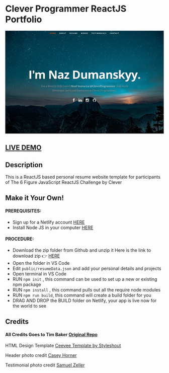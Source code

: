 # Clever Programmer ReactJS Portfolio     

![ReactJS Resume Website Template](resume-screenshot-naz.png?raw=true "ReactJS Resume Website Template")

## <a href="https://vigorous-hugle-2928a1.netlify.app" target="_blank">LIVE DEMO</a>

## Description
This is a ReactJS based personal resume website template for participants of The 6 Figure JavaScript ReactJS Challenge by Clever 

## Make it Your Own!
#### PREREQUISITES:
- Sign up for a Netlify account <a href='https://www.netlify.com'>HERE</a>
- Install Node JS in your computer <a href='https://nodejs.org/en/'>HERE</a>
#### PROCEDURE:
- Download the zip folder from Github and unzip it
Here is the link to download zip 👉
<a href='https://github.com/CleverProgrammers/react-portfolio'>HERE</a>
- Open the folder in VS Code
- Edit <code>public/resumeData.json</code> and add your personal details and projects
- Open terminal in VS Code
- RUN <code>npm init</code> , this command can be used to set up a new or existing npm package
- RUN <code>npm install</code> , this command pulls out all the require node modules
- RUN <code>npm run build</code>, this command will create a build folder for you
- DRAG AND DROP the BUILD folder on Netlify, your app is live now for the world to see


## Credits

#### All Credits Goes to Tim Baker <a href='https://github.com/tbakerx/react-resume-template'>Original Repo</a>



HTML Design Template
<a href="https://www.styleshout.com/free-templates/ceevee/">Ceevee Template by Styleshout</a>

Header photo credit
<a href="https://unsplash.com/@mischievous_penguins?utm_medium=referral&amp;utm_campaign=photographer-credit&amp;utm_content=creditBadge">Casey Horner</a>

Testimonial photo credit
<a href="https://unsplash.com/@samuelzeller?utm_medium=referral&amp;utm_campaign=photographer-credit&amp;utm_content=creditBadge">Samuel Zeller</a>
